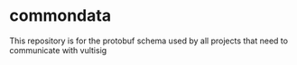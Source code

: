 # commondata
This repository is for the protobuf schema used by all projects that need to communicate with vultisig
